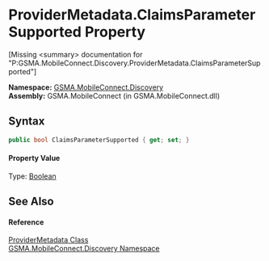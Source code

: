 ProviderMetadata.ClaimsParameterSupported Property
==================================================

[Missing &lt;summary> documentation for "P:GSMA.MobileConnect.Discovery.ProviderMetadata.ClaimsParameterSupported"]


**Namespace:** [GSMA.MobileConnect.Discovery][1]  
**Assembly:** GSMA.MobileConnect (in GSMA.MobileConnect.dll)

Syntax
------

```csharp
public bool ClaimsParameterSupported { get; set; }
```

#### Property Value
Type: [Boolean][2]

See Also
--------

#### Reference
[ProviderMetadata Class][3]  
[GSMA.MobileConnect.Discovery Namespace][1]  

[1]: ../README.md
[2]: http://msdn.microsoft.com/en-us/library/a28wyd50
[3]: README.md
[4]: ../../_icons/Help.png